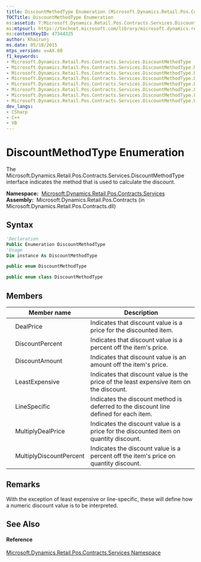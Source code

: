 ```yaml
---
title: DiscountMethodType Enumeration (Microsoft.Dynamics.Retail.Pos.Contracts.Services)
TOCTitle: DiscountMethodType Enumeration
ms:assetid: T:Microsoft.Dynamics.Retail.Pos.Contracts.Services.DiscountMethodType
ms:mtpsurl: https://technet.microsoft.com/library/microsoft.dynamics.retail.pos.contracts.services.discountmethodtype(v=AX.60)
ms:contentKeyID: 47344325
author: Khairunj
ms.date: 05/18/2015
mtps_version: v=AX.60
f1_keywords:
- Microsoft.Dynamics.Retail.Pos.Contracts.Services.DiscountMethodType
- Microsoft.Dynamics.Retail.Pos.Contracts.Services.DiscountMethodType.MultiplyDiscountPercent
- Microsoft.Dynamics.Retail.Pos.Contracts.Services.DiscountMethodType.MultiplyDealPrice
- Microsoft.Dynamics.Retail.Pos.Contracts.Services.DiscountMethodType.DealPrice
- Microsoft.Dynamics.Retail.Pos.Contracts.Services.DiscountMethodType.DiscountAmount
- Microsoft.Dynamics.Retail.Pos.Contracts.Services.DiscountMethodType.LineSpecific
- Microsoft.Dynamics.Retail.Pos.Contracts.Services.DiscountMethodType.LeastExpensive
- Microsoft.Dynamics.Retail.Pos.Contracts.Services.DiscountMethodType.DiscountPercent
dev_langs:
- CSharp
- C++
- VB
---
```


# DiscountMethodType Enumeration

The Microsoft.Dynamics.Retail.Pos.Contracts.Services.DiscountMethodType interface indicates the method that is used to calculate the discount.

**Namespace:**  [Microsoft.Dynamics.Retail.Pos.Contracts.Services](microsoft-dynamics-retail-pos-contracts-services-namespace.md)  
**Assembly:**  Microsoft.Dynamics.Retail.Pos.Contracts (in Microsoft.Dynamics.Retail.Pos.Contracts.dll)

## Syntax

``` vb
'Declaration
Public Enumeration DiscountMethodType
'Usage
Dim instance As DiscountMethodType
```

``` csharp
public enum DiscountMethodType
```

``` c++
public enum class DiscountMethodType
```

## Members

<table>
<thead>
<tr class="header">
<th></th>
<th>Member name</th>
<th>Description</th>
</tr>
</thead>
<tbody>
<tr class="odd">
<td></td>
<td>DealPrice</td>
<td>Indicates that discount value is a price for the discounted item.</td>
</tr>
<tr class="even">
<td></td>
<td>DiscountPercent</td>
<td>Indicates that discount value is a percent off the item's price.</td>
</tr>
<tr class="odd">
<td></td>
<td>DiscountAmount</td>
<td>Indicates that discount value is an amount off the item's price.</td>
</tr>
<tr class="even">
<td></td>
<td>LeastExpensive</td>
<td>Indicates that discount value is the price of the least expensive item on the discount.</td>
</tr>
<tr class="odd">
<td></td>
<td>LineSpecific</td>
<td>Indicates the discount method is deferred to the discount line defined for each item.</td>
</tr>
<tr class="even">
<td></td>
<td>MultiplyDealPrice</td>
<td>Indicates the discount value is a price for the discounted item on quantity discount.</td>
</tr>
<tr class="odd">
<td></td>
<td>MultiplyDiscountPercent</td>
<td>Indicates the discount value is a percent off the item's price on quantity discount.</td>
</tr>
</tbody>
</table>


## Remarks

With the exception of least expensive or line-specific, these will define how a numeric discount value is to be interpreted.

## See Also

#### Reference

[Microsoft.Dynamics.Retail.Pos.Contracts.Services Namespace](microsoft-dynamics-retail-pos-contracts-services-namespace.md)

